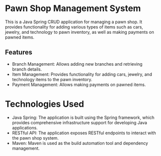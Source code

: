 # Pawn Shop Management System

This is a Java Spring CRUD application for managing a pawn shop. It provides functionality for adding various types of items such as cars, jewelry, and technology to pawn inventory, as well as making payments on pawned items.

## Features

- Branch Management: Allows adding new branches and retrieving branch details.
- Item Management: Provides functionality for adding cars, jewelry, and technology items to the pawn inventory.
- Payment Management: Allows making payments on pawned items.

# Technologies Used
- Java Spring: The application is built using the Spring framework, which provides comprehensive infrastructure support for developing Java applications.
- RESTful API: The application exposes RESTful endpoints to interact with the pawn shop system.
- Maven: Maven is used as the build automation tool and dependency management.

